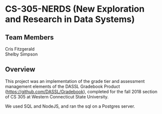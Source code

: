 # CS-305-NERDS (New Exploration and Research in Data Systems)

## Team Members  
Cris Fitzgerald  
Shelby Simpson  

## Overview
This project was an implementation of the grade tier and assessment management elements of the DASSL Gradebook Product (https://github.com/DASSL/Gradebook), completed for the fall 2018 section of CS 305 at Western Connecticut State University.
  
We used SQL and NodeJS, and ran the sql on a Postgres server.

